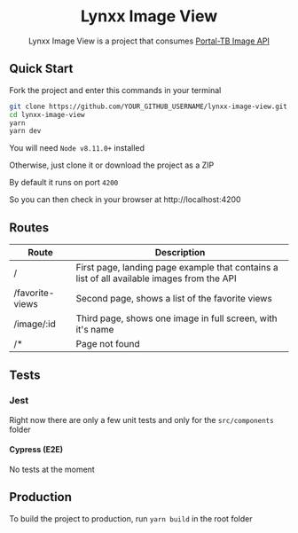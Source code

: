 <div align="center">
  <h1>Lynxx Image View</h1>
</div>

<p align="center">
  Lynxx Image View is a project that consumes <a href="https://portal-tb.lynxx.co/doc/test/api.html" target="_blank">Portal-TB Image API</a>
</p>

## Quick Start

Fork the project and enter this commands in your terminal

```sh
git clone https://github.com/YOUR_GITHUB_USERNAME/lynxx-image-view.git
cd lynxx-image-view
yarn
yarn dev
```

You will need `Node v8.11.0+` installed

Otherwise, just clone it or download the project as a ZIP

By default it runs on port `4200`

So you can then check in your browser at http://localhost:4200

## Routes

| Route           | Description                                                                                |
| --------------- | ------------------------------------------------------------------------------------------ |
| /               | First page, landing page example that contains a list of all available images from the API |
| /favorite-views | Second page, shows a list of the favorite views                                            |
| /image/:id      | Third page, shows one image in full screen, with it's name                                 |
| /\*             | Page not found                                                                             |

## Tests

### Jest

Right now there are only a few unit tests and only for the `src/components` folder

#### Cypress (E2E)

No tests at the moment

## Production

To build the project to production, run `yarn build` in the root folder
